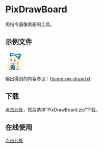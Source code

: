 # PixDrawBoard
用指令画像素画的工具。

## 示例文件
![Flonne](flonne-pix-draw.png)

输出得到的内容参见：[flonne-pix-draw.txt](flonne-pix-draw.txt)

## 下载
[点击此处](https://github.com/lxfly2000/PixDrawBoard/Releases)，然后选择“PixDrawBoard.zip”下载。

## 在线使用
[点击此处](https://lxfly2000.github.io/PixDrawBoard/)
